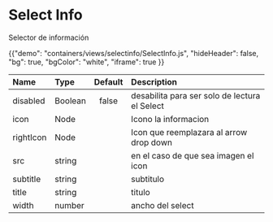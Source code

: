 # Select Info

<p class="description">Selector de información</p>

{{"demo": "containers/views/selectinfo/SelectInfo.js", "hideHeader": false, "bg": true, "bgColor": "white", "iframe": true }}

| Name      | Type    | Default | Description                                   |
| :-------- | :------ | :-----: | :-------------------------------------------- |
| disabled  | Boolean |  false  | desabilita para ser solo de lectura el Select |
| icon      | Node    |         | Icono la informacion                          |
| rightIcon | Node    |         | Icon que reemplazara al arrow drop down       |
| src       | string  |         | en el caso de que sea imagen el icon          |
| subtitle  | string  |         | subtitulo                                     |
| title     | string  |         | titulo                                        |
| width     | number  |         | ancho del select                              |

